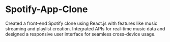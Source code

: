 # Spotify-App-Clone
Created a front-end Spotify clone using React.js with features like music streaming and playlist creation. Integrated APIs for real-time music data and designed a responsive user interface for seamless cross-device usage.
